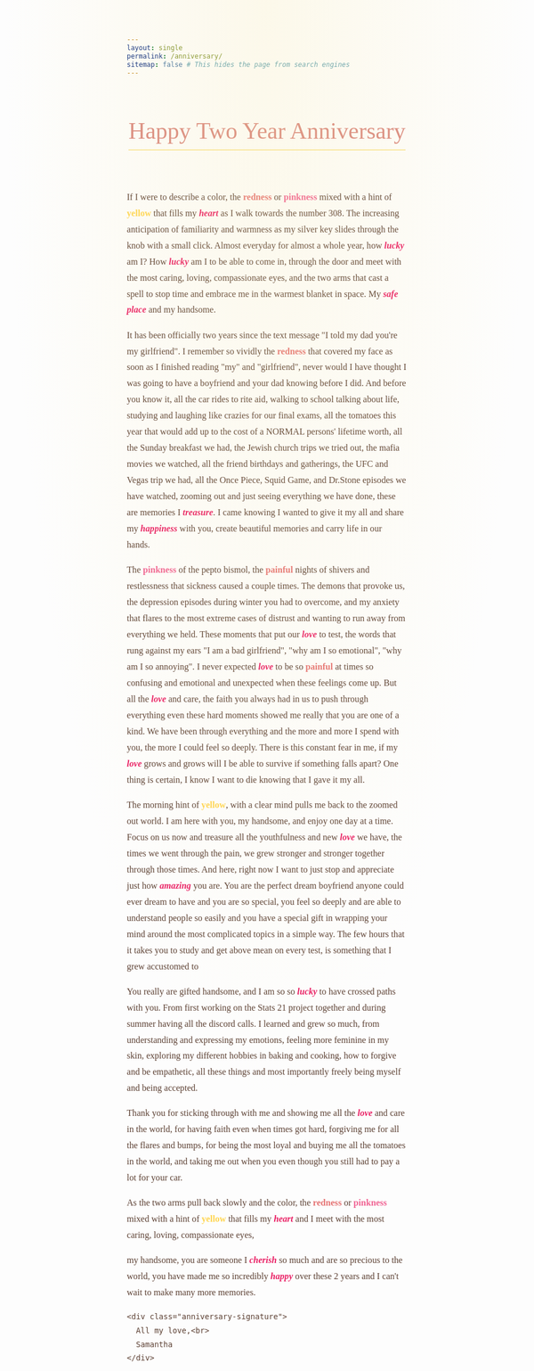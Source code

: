 ```yaml
---
layout: single
permalink: /anniversary/
sitemap: false # This hides the page from search engines
---
```


<style>
  /* --- Final Anniversary Page Design --- */

  /* A special color palette inspired by your letter */
  :root {
    --anniversary-bg: #FFF8F0; /* A soft, warm off-white */
    --anniversary-text: #5C4033; /* A deep, warm brown */
    --anniversary-header: #D98880; /* A soft, romantic pink/red */
    --anniversary-accent: #F9E79F; /* A hint of yellow */
    
    /* Colors for highlighted words */
    --color-red: #E57373;
    --color-pink: #F06292;
    --color-yellow: #FFD54F;
    --color-love: #E91E63;
  }
  
  /* 1. Fix the "Rectangle Box" Issue */
  body.anniversary-body {
    background-color: var(--anniversary-bg);
  }
  
  /* 2. Add the soft, glowing gradient */
  .anniversary-page::before {
    content: '';
    position: absolute;
    top: 0;
    left: 0;
    right: 0;
    height: 50vh;
    background: radial-gradient(ellipse at top, rgba(249, 231, 159, 0.2), transparent 70%);
  }

  /* Main page layout */
  .anniversary-page .page__inner-wrap {
    position: relative; /* Needed for the gradient */
    padding: 3em 1em 5em 1em;
    max-width: 800px;
    margin: 0 auto;
    min-height: 100vh; /* Ensure it takes up the full screen height */
  }

  .anniversary-header {
    text-align: center;
    margin-bottom: 3em;
    font-family: "Georgia", "Times New Roman", serif;
  }

  .anniversary-header h1 {
    font-size: 3em;
    font-weight: normal;
    color: var(--anniversary-header);
    border-bottom: 2px solid var(--anniversary-accent);
    display: inline-block;
    padding-bottom: 0.2em;
  }

  .anniversary-letter {
    line-height: 1.8;
    font-size: 1.15em;
    font-family: "Georgia", "Times New Roman", serif;
    color: var(--anniversary-text);
  }

  .anniversary-signature {
    text-align: right;
    margin-top: 3em;
    font-style: italic;
  }
  
  /* 3. Styles for your colorized words */
  .c-red { color: var(--color-red); font-weight: bold; }
  .c-pink { color: var(--color-pink); font-weight: bold; }
  .c-yellow { color: var(--color-yellow); font-weight: bold; }
  .c-love { color: var(--color-love); font-weight: bold; font-style: italic; }

</style>

<script>
  document.body.classList.add('anniversary-body');
</script>


<div class="anniversary-page">
  <div class="anniversary-header">
    <h1>Happy Two Year Anniversary</h1>
  </div>

  <div class="anniversary-letter">

<p>If I were to describe a color, the <span class="c-red">redness</span> or <span class="c-pink">pinkness</span> mixed with a hint of <span class="c-yellow">yellow</span> that fills my <span class="c-love">heart</span> as I walk towards the number 308. The increasing anticipation of familiarity and warmness as my silver key slides through the knob with a small click. Almost everyday for almost a whole year, how <span class="c-love">lucky</span> am I? How <span class="c-love">lucky</span> am I to be able to come in, through the door and meet with the most caring, loving, compassionate eyes, and the two arms that cast a spell to stop time and embrace me in the warmest blanket in space. My <span class="c-love">safe place</span> and my handsome.</p>

<p>It has been officially two years since the text message "I told my dad you're my girlfriend". I remember so vividly the <span class="c-red">redness</span> that covered my face as soon as I finished reading "my" and "girlfriend", never would I have thought I was going to have a boyfriend and your dad knowing before I did. And before you know it, all the car rides to rite aid, walking to school talking about life, studying and laughing like crazies for our final exams, all the tomatoes this year that would add up to the cost of a NORMAL persons' lifetime worth, all the Sunday breakfast we had, the Jewish church trips we tried out, the mafia movies we watched, all the friend birthdays and gatherings, the UFC and Vegas trip we had, all the Once Piece, Squid Game, and Dr.Stone episodes we have watched, zooming out and just seeing everything we have done, these are memories I <span class="c-love">treasure</span>. I came knowing I wanted to give it my all and share my <span class="c-love">happiness</span> with you, create beautiful memories and carry life in our hands.</p>

<p>The <span class="c-pink">pinkness</span> of the pepto bismol, the <span class="c-red">painful</span> nights of shivers and restlessness that sickness caused a couple times. The demons that provoke us, the depression episodes during winter you had to overcome, and my anxiety that flares to the most extreme cases of distrust and wanting to run away from everything we held. These moments that put our <span class="c-love">love</span> to test, the words that rung against my ears "I am a bad girlfriend", "why am I so emotional", "why am I so annoying". I never expected <span class="c-love">love</span> to be so <span class="c-red">painful</span> at times so confusing and emotional and unexpected when these feelings come up. But all the <span class="c-love">love</span> and care, the faith you always had in us to push through everything even these hard moments showed me really that you are one of a kind. We have been through everything and the more and more I spend with you, the more I could feel so deeply. There is this constant fear in me, if my <span class="c-love">love</span> grows and grows will I be able to survive if something falls apart? One thing is certain, I know I want to die knowing that I gave it my all.</p>

<p>The morning hint of <span class="c-yellow">yellow</span>, with a clear mind pulls me back to the zoomed out world. I am here with you, my handsome, and enjoy one day at a time. Focus on us now and treasure all the youthfulness and new <span class="c-love">love</span> we have, the times we went through the pain, we grew stronger and stronger together through those times. And here, right now I want to just stop and appreciate just how <span class="c-love">amazing</span> you are. You are the perfect dream boyfriend anyone could ever dream to have and you are so special, you feel so deeply and are able to understand people so easily and you have a special gift in wrapping your mind around the most complicated topics in a simple way. The few hours that it takes you to study and get above mean on every test, is something that I grew accustomed to</p>

<p>You really are gifted handsome, and I am so so <span class="c-love">lucky</span> to have crossed paths with you. From first working on the Stats 21 project together and during summer having all the discord calls. I learned and grew so much, from understanding and expressing my emotions, feeling more feminine in my skin, exploring my different hobbies in baking and cooking, how to forgive and be empathetic, all these things and most importantly freely being myself and being accepted.</p>

<p>Thank you for sticking through with me and showing me all the <span class="c-love">love</span> and care in the world, for having faith even when times got hard, forgiving me for all the flares and bumps, for being the most loyal and buying me all the tomatoes in the world, and taking me out when you even though you still had to pay a lot for your car.</p>

<p>As the two arms pull back slowly and the color, the <span class="c-red">redness</span> or <span class="c-pink">pinkness</span> mixed with a hint of <span class="c-yellow">yellow</span> that fills my <span class="c-love">heart</span> and I meet with the most caring, loving, compassionate eyes,</p>

<p>my handsome, you are someone I <span class="c-love">cherish</span> so much and are so precious to the world, you have made me so incredibly <span class="c-love">happy</span> over these 2 years and I can't wait to make many more memories.</p>

    <div class="anniversary-signature">
      All my love,<br>
      Samantha
    </div>
  </div>
</div>